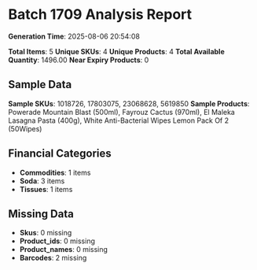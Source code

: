 # Batch 1709 Analysis Report

**Generation Time**: 2025-08-06 20:54:08

**Total Items**: 5
**Unique SKUs**: 4
**Unique Products**: 4
**Total Available Quantity**: 1496.00
**Near Expiry Products**: 0

## Sample Data
**Sample SKUs**: 1018726, 17803075, 23068628, 5619850
**Sample Products**: Powerade Mountain Blast (500ml), Fayrouz Cactus (970ml), El Maleka Lasagna Pasta (400g), White Anti-Bacterial Wipes Lemon Pack Of 2 (50Wipes)

## Financial Categories
- **Commodities**: 1 items
- **Soda**: 3 items
- **Tissues**: 1 items

## Missing Data
- **Skus**: 0 missing
- **Product_ids**: 0 missing
- **Product_names**: 0 missing
- **Barcodes**: 2 missing
